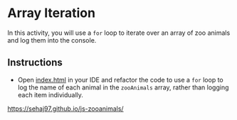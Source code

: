 # Array Iteration

In this activity, you will use a `for` loop to iterate over an array of zoo animals and log them into the console.

## Instructions

* Open [index.html](Unsolved/index.html) in your IDE and refactor the code to use a `for` loop to log the name of each animal in the `zooAnimals` array, rather than logging each item individually.


https://sehaj97.github.io/js-zooanimals/

